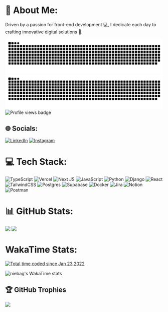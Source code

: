# 💫 About Me:
Driven by a passion for front-end development 💻, I dedicate each day to crafting innovative digital solutions 🚀.


<img src="https://github.com/nielsbaggerman/nielsbaggerman/blob/output/github-contribution-grid-snake.svg#gh-light-mode-only" alt="GitHub Snake Light">
<img src="https://github.com/nielsbaggerman/nielsbaggerman/blob/output/github-contribution-grid-snake-dark.svg#gh-dark-mode-only" alt="GitHub Snake Dark">


<img src="https://komarev.com/ghpvc/?username=nielsbaggerman&amp;label=profile+visitors&amp;color=ff0000" alt="Profile views badge" />

## 🌐 Socials:
[![LinkedIn](https://img.shields.io/badge/LinkedIn-%230077B5.svg?logo=linkedin&logoColor=white)](https://linkedin.com/in/niels-baggerman)
[![Instagram](https://img.shields.io/badge/Instagram-%23E4405F.svg?logo=Instagram&logoColor=white)](https://instagram.com/nnieellss) 

# 💻 Tech Stack:
![TypeScript](https://img.shields.io/badge/typescript-%23007ACC.svg?style=flat&logo=typescript&logoColor=white) ![Vercel](https://img.shields.io/badge/vercel-%23000000.svg?style=flat&logo=vercel&logoColor=white) ![Next JS](https://img.shields.io/badge/Next-black?style=flat&logo=next.js&logoColor=white) ![JavaScript](https://img.shields.io/badge/javascript-%23323330.svg?style=flat&logo=javascript&logoColor=%23F7DF1E) ![Python](https://img.shields.io/badge/python-3670A0?style=flat&logo=python&logoColor=ffdd54) ![Django](https://img.shields.io/badge/django-%23092E20.svg?style=flat&logo=django&logoColor=white) ![React](https://img.shields.io/badge/react-%2320232a.svg?style=flat&logo=react&logoColor=%2361DAFB) ![TailwindCSS](https://img.shields.io/badge/tailwindcss-%2338B2AC.svg?style=flat&logo=tailwind-css&logoColor=white) ![Postgres](https://img.shields.io/badge/postgres-%23316192.svg?style=flat&logo=postgresql&logoColor=white) ![Supabase](https://img.shields.io/badge/Supabase-3ECF8E?style=flat&logo=supabase&logoColor=white) ![Docker](https://img.shields.io/badge/docker-%230db7ed.svg?style=flat&logo=docker&logoColor=white) ![Jira](https://img.shields.io/badge/jira-%230A0FFF.svg?style=flat&logo=jira&logoColor=white) ![Notion](https://img.shields.io/badge/Notion-%23000000.svg?style=flat&logo=notion&logoColor=white) ![Postman](https://img.shields.io/badge/Postman-FF6C37?style=flat&logo=postman&logoColor=white)

# 📊 GitHub Stats:

![](https://github-readme-stats.vercel.app/api?username=niebag&rank_icon=github&theme=city_light&hide_border=false&include_all_commits=true&count_private=true)
![](https://github-readme-streak-stats.herokuapp.com/?user=niebag&theme=city_light&hide_border=false)

# WakaTime Stats:

<a href="https://wakatime.com/@9965fffd-9734-4f9e-ab7a-4a4259fd2430">
    <img src="https://wakatime.com/badge/user/9965fffd-9734-4f9e-ab7a-4a4259fd2430.svg" alt="Total time coded since Jan 23 2022" title="Total time coded since Jan 23 2022" />
</a>
    
![niebag's WakaTime stats](https://github-readme-stats.vercel.app/api/wakatime?username=niebag&layout=compact)

## 🏆 GitHub Trophies
![](https://github-profile-trophy.vercel.app/?username=niebag&theme=radical&no-frame=false&no-bg=true&margin-w=4)

